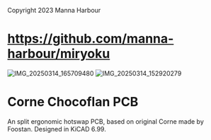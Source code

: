 Copyright 2023 Manna Harbour
# https://github.com/manna-harbour/miryoku

![IMG_20250314_165709480](https://github.com/user-attachments/assets/12a39061-679d-4c6e-ac50-f68572835c6f)
![IMG_20250314_152920279](https://github.com/user-attachments/assets/9da23cb0-4ef9-4b9b-bd4f-dcb852a27f12)

# Corne Chocoflan PCB
An split ergonomic hotswap PCB, based on original Corne made by Foostan. Designed in KiCAD 6.99.
